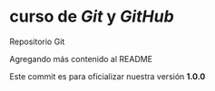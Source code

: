 # curso de _Git_ y _GitHub_

Repositorio Git

Agregando más contenido al README

Este commit es para oficializar nuestra versión **1.0.0**